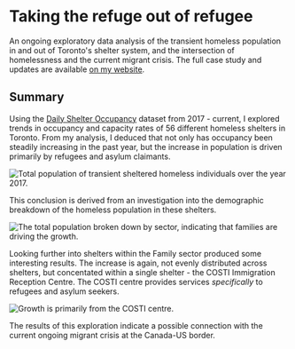 # Taking the refuge out of refugee

An ongoing exploratory data analysis of the transient homeless population in and out of Toronto's shelter system, and the intersection of homelessness and the current migrant crisis. The full case study and updates are available [on my website](https://www.emilyxing.com/projects/toronto-shelter-system-2017). 

## Summary

Using the [Daily Shelter Occupancy](https://www.toronto.ca/city-government/data-research-maps/open-data/open-data-catalogue/#711ba031-b32b-3390-ce54-22c15ac6389f) dataset from 2017 - current, I explored trends in occupancy and capacity rates of 56 different homeless shelters in Toronto. From my analysis, I deduced that not only has occupancy been steadily increasing in the past year, but the increase in population is driven primarily by refugees and asylum claimants. 

![Total population of transient sheltered homeless individuals over the year 2017.](https://format-com-cld-res.cloudinary.com/image/private/s--gGNpX7Yk--/c_crop,h_663,w_1000,x_0,y_0/c_fill,g_center,h_755,w_1140/a_auto,dpr_2,fl_keep_iptc.progressive.apng/v1/79d0c8ebdcebb6083b8cecd749b8916e/refugees.png)

This conclusion is derived from an investigation into the demographic breakdown of the homeless population in these shelters. 

![The total population broken down by sector, indicating that families are driving the growth.](https://format-com-cld-res.cloudinary.com/image/private/s--fuCu9Nyr--/c_limit,g_center,h_1200,w_65535/a_auto,fl_keep_iptc.progressive.apng/v1/32208029469b25887fe727778b0f2b3d/o_shelter_sector.png)

Looking further into shelters within the Family sector produced some interesting results. The increase is again, not evenly distributed across shelters, but concentated within a single shelter - the COSTI Immigration Reception Centre. The COSTI centre provides services *specifically* to refugees and asylum seekers. 

![Growth is primarily from the COSTI centre.](https://format-com-cld-res.cloudinary.com/image/private/s--uUPjT0j1--/c_limit,g_center,h_1200,w_65535/a_auto,fl_keep_iptc.progressive.apng/v1/de8b4c8ec5abdb109603ababa0cf76f3/family_shelters.png)

The results of this exploration indicate a possible connection with the current ongoing migrant crisis at the Canada-US border. 


